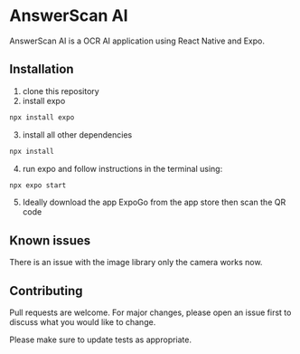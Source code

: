 # AnswerScan AI

AnswerScan AI is a OCR AI application using React Native and Expo.

## Installation

1. clone this repository
2. install expo
```bash
npx install expo
```
3. install all other dependencies
```bash
npx install 
```
4. run expo and follow instructions in the terminal using:

```bash
npx expo start 
```
5. Ideally download the app ExpoGo from the app store then scan the QR code
## Known issues
There is an issue with the image library only the camera works now.



## Contributing

Pull requests are welcome. For major changes, please open an issue first
to discuss what you would like to change.

Please make sure to update tests as appropriate.
